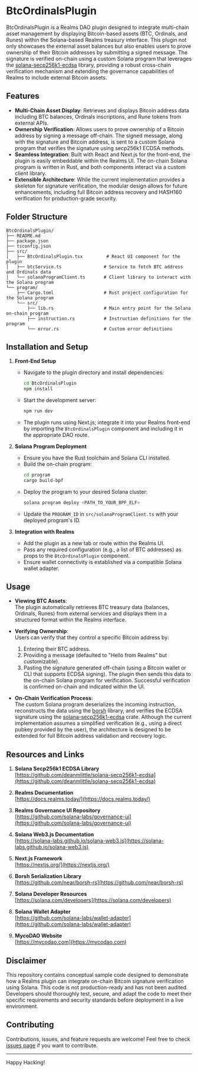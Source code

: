 # BtcOrdinalsPlugin

BtcOrdinalsPlugin is a Realms DAO plugin designed to integrate multi-chain asset management by displaying Bitcoin-based assets (BTC, Ordinals, and Runes) within the Solana-based Realms treasury interface. This plugin not only showcases the external asset balances but also enables users to prove ownership of their Bitcoin addresses by submitting a signed message. The signature is verified on-chain using a custom Solana program that leverages the [solana-secp256k1-ecdsa](https://github.com/deanmlittle/solana-secp256k1-ecdsa) library, providing a robust cross-chain verification mechanism and extending the governance capabilities of Realms to include external Bitcoin assets.

## Features

- **Multi-Chain Asset Display**: Retrieves and displays Bitcoin address data including BTC balances, Ordinals inscriptions, and Rune tokens from external APIs.
- **Ownership Verification**: Allows users to prove ownership of a Bitcoin address by signing a message off-chain. The signed message, along with the signature and Bitcoin address, is sent to a custom Solana program that verifies the signature using secp256k1 ECDSA methods.
- **Seamless Integration**: Built with React and Next.js for the front-end, the plugin is easily embeddable within the Realms UI. The on-chain Solana program is written in Rust, and both components interact via a custom client library.
- **Extensible Architecture**: While the current implementation provides a skeleton for signature verification, the modular design allows for future enhancements, including full Bitcoin address recovery and HASH160 verification for production-grade security.

## Folder Structure

```
BtcOrdinalsPlugin/
├── README.md
├── package.json
├── tsconfig.json
├── src/
│   ├── BtcOrdinalsPlugin.tsx         # React UI component for the plugin
│   ├── btcService.ts                # Service to fetch BTC address and Ordinals data
│   └── solanaProgramClient.ts       # Client library to interact with the Solana program
└── program/
    ├── Cargo.toml                   # Rust project configuration for the Solana program
    └── src/
        ├── lib.rs                   # Main entry point for the Solana on-chain program
        ├── instruction.rs           # Instruction definitions for the program
        └── error.rs                 # Custom error definitions
```

## Installation and Setup

1. **Front-End Setup**  
   - Navigate to the plugin directory and install dependencies:
     ```bash
     cd BtcOrdinalsPlugin
     npm install
     ```
   - Start the development server:
     ```bash
     npm run dev
     ```
   - The plugin runs using Next.js; integrate it into your Realms front-end by importing the `BtcOrdinalsPlugin` component and including it in the appropriate DAO route.

2. **Solana Program Deployment**  
   - Ensure you have the Rust toolchain and Solana CLI installed.
   - Build the on-chain program:
     ```bash
     cd program
     cargo build-bpf
     ```
   - Deploy the program to your desired Solana cluster:
     ```bash
     solana program deploy <PATH_TO_YOUR_BPF_ELF>
     ```
   - Update the `PROGRAM_ID` in `src/solanaProgramClient.ts` with your deployed program's ID.

3. **Integration with Realms**  
   - Add the plugin as a new tab or route within the Realms UI.
   - Pass any required configuration (e.g., a list of BTC addresses) as props to the `BtcOrdinalsPlugin` component.
   - Ensure wallet connectivity is established via a compatible Solana wallet adapter.

## Usage

- **Viewing BTC Assets**:  
  The plugin automatically retrieves BTC treasury data (balances, Ordinals, Runes) from external services and displays them in a structured format within the Realms interface.

- **Verifying Ownership**:  
  Users can verify that they control a specific Bitcoin address by:
  1. Entering their BTC address.
  2. Providing a message (defaulted to "Hello from Realms" but customizable).
  3. Pasting the signature generated off-chain (using a Bitcoin wallet or CLI that supports ECDSA signing).
  The plugin then sends this data to the on-chain Solana program for verification. Successful verification is confirmed on-chain and indicated within the UI.

- **On-Chain Verification Process**:  
  The custom Solana program deserializes the incoming instruction, reconstructs the data using the [borsh](https://github.com/near/borsh-rs) library, and verifies the ECDSA signature using the [solana-secp256k1-ecdsa](https://github.com/deanmlittle/solana-secp256k1-ecdsa) crate. Although the current implementation assumes a simplified verification (e.g., using a direct pubkey provided by the user), the architecture is designed to be extended for full Bitcoin address validation and recovery logic.

## Resources and Links

1. **Solana Secp256k1 ECDSA Library**  
   [https://github.com/deanmlittle/solana-secp256k1-ecdsa](https://github.com/deanmlittle/solana-secp256k1-ecdsa)

2. **Realms Documentation**  
   [https://docs.realms.today/](https://docs.realms.today/)

3. **Realms Governance UI Repository**  
   [https://github.com/solana-labs/governance-ui](https://github.com/solana-labs/governance-ui)

4. **Solana Web3.js Documentation**  
   [https://solana-labs.github.io/solana-web3.js](https://solana-labs.github.io/solana-web3.js)

5. **Next.js Framework**  
   [https://nextjs.org/](https://nextjs.org/)

6. **Borsh Serialization Library**  
   [https://github.com/near/borsh-rs](https://github.com/near/borsh-rs)

7. **Solana Developer Resources**  
   [https://solana.com/developers](https://solana.com/developers)

8. **Solana Wallet Adapter**  
   [https://github.com/solana-labs/wallet-adapter](https://github.com/solana-labs/wallet-adapter)

9. **MycoDAO Website**  
   [https://mycodao.com](https://mycodao.com)

## Disclaimer

This repository contains conceptual sample code designed to demonstrate how a Realms plugin can integrate on-chain Bitcoin signature verification using Solana. This code is not production-ready and has not been audited. Developers should thoroughly test, secure, and adapt the code to meet their specific requirements and security standards before deployment in a live environment.

## Contributing

Contributions, issues, and feature requests are welcome! Feel free to check [issues page](https://github.com/mycosoftlabs/btcordinalsplugin/issues) if you want to contribute.

---

Happy Hacking!
